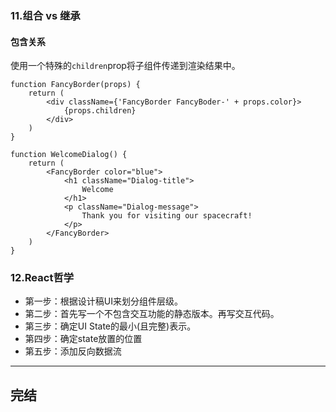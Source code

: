 ### 11.组合 vs 继承
#### 包含关系
使用一个特殊的`children`prop将子组件传递到渲染结果中。
```
function FancyBorder(props) {
    return (
        <div className={'FancyBorder FancyBoder-' + props.color}>
            {props.children}
        </div>
    )
}

function WelcomeDialog() {
    return (
        <FancyBorder color="blue">
            <h1 className="Dialog-title">
                Welcome
            </h1>
            <p className="Dialog-message">
                Thank you for visiting our spacecraft!
            </p>
        </FancyBorder>
    )
}
```


### 12.React哲学
- 第一步：根据设计稿UI来划分组件层级。
- 第二步：首先写一个不包含交互功能的静态版本。再写交互代码。
- 第三步：确定UI State的最小(且完整)表示。
- 第四步：确定state放置的位置
- 第五步：添加反向数据流

******
## 完结